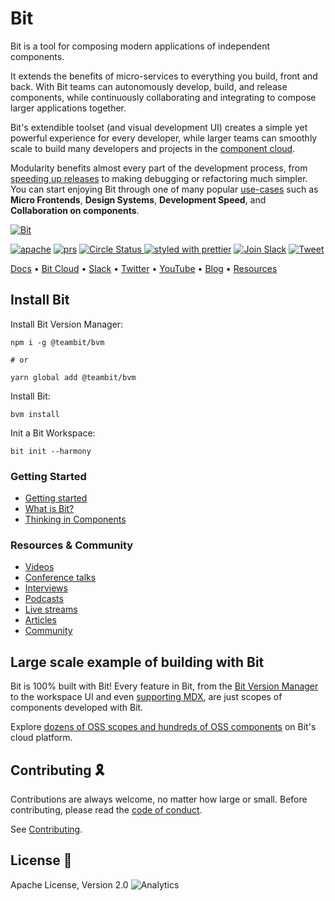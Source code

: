 # Bit

Bit is a tool for composing modern applications of independent components.  

It extends the benefits of micro-services to everything you build, front and back. With Bit teams can autonomously develop, build, and release components, while continuously collaborating and integrating to compose larger applications together.  

Bit's extendible toolset (and visual development UI) creates a simple yet powerful experience for every developer, while larger teams can smoothly scale to build many developers and projects in the [component cloud](https://bit.dev/).

Modularity benefits almost every part of the development process, from [speeding up releases](https://www.youtube.com/watch?v=yDjTcBKXKDE) to making debugging or refactoring much simpler. You can start enjoying Bit through one of many popular [use-cases](https://blog.bitsrc.io/4-bit-use-cases-build-like-the-best-teams-1c36560c7c6e) such as **Micro Frontends**, **Design Systems**, **Development Speed**, and **Collaboration on components**.

[![Bit](https://storage.googleapis.com/static.bit.dev/harmony-docs/homepage-components-micro-frontends.png)](https://bit.dev/)

<a href="https://opensource.org/licenses/Apache-2.0"><img alt="apache" src="https://img.shields.io/badge/License-Apache%202.0-blue.svg"></a>
<a href="https://github.com/teambit/bit/blob/master/CONTRIBUTING.md"><img alt="prs" src="https://img.shields.io/badge/PRs-welcome-brightgreen.svg"></a>
<a href="https://circleci.com/gh/teambit/bit/tree/master"><img alt="Circle Status" src="https://circleci.com/gh/teambit/bit/tree/master.svg?style=shield&circle-token=d9fc5b19b90fb7e0655d941a5d7f21b61174c4e7">
[![styled with prettier](https://img.shields.io/badge/styled_with-prettier-ff69b4.svg)](https://github.com/prettier/prettier)
<a href="https://join.slack.com/t/bit-dev-community/shared_invite/zt-o2tim18y-UzwOCFdTafmFKEqm2tXE4w" ><img alt="Join Slack" src="https://img.shields.io/badge/Slack-Join%20Bit%20Slack-blueviolet"/></a>
[![Tweet](https://img.shields.io/twitter/url/http/shields.io.svg?style=social)](https://twitter.com/intent/tweet?text=Share%20code%20components%20as%20a%20team%20@bitdev_&url=https://bit.dev&hashtags=opensource,javascript,programming,reactjs,webdev,vuejs,angularjs)

[Docs](https://harmony-docs.bit.dev/) • [Bit Cloud](https://bit.dev/) • [Slack](https://join.slack.com/t/bit-dev-community/shared_invite/zt-o2tim18y-UzwOCFdTafmFKEqm2tXE4w) • [Twitter](https://twitter.com/bitdev_) • [YouTube](https://www.youtube.com/channel/UCuNkM3qIO79Q3-VrkcDiXfw) • [Blog](https://blog.bitsrc.io/tagged/bit) • [Resources](https://harmony-docs.bit.dev/resources/conference-talks/)

## Install Bit

Install Bit Version Manager:

```
npm i -g @teambit/bvm

# or

yarn global add @teambit/bvm
```

Install Bit:

```
bvm install
```

Init a Bit Workspace:

```
bit init --harmony
```


### Getting Started

- [Getting started](https://harmony-docs.bit.dev/getting-started/installing-bit)
- [What is Bit?](https://harmony-docs.bit.dev/essentials/what-is-bit)
- [Thinking in Components](https://harmony-docs.bit.dev/component-architecture/thinking-in-components)

### Resources & Community

- [Videos](https://www.youtube.com/c/Bitdev/videos)
- [Conference talks](https://harmony-docs.bit.dev/resources/interviews)
- [Interviews](https://harmony-docs.bit.dev/resources/interviews)
- [Podcasts](https://harmony-docs.bit.dev/resources/podcasts)
- [Live streams](https://harmony-docs.bit.dev/resources/live-streams)
- [Articles](https://harmony-docs.bit.dev/resources/articles)
- [Community](https://harmony-docs.bit.dev/resources/community)

## Large scale example of building with Bit

Bit is 100% built with Bit! Every feature in Bit, from the [Bit Version Manager](https://bit.dev/teambit/bvm) to the workspace UI and even [supporting MDX](https://bit.dev/teambit/mdx), are just scopes of components developed with Bit.

Explore [dozens of OSS scopes and hundreds of OSS components](https://bit.dev/teambit) on Bit's cloud platform.

## Contributing 🎗️

Contributions are always welcome, no matter how large or small. Before contributing, please read the [code of conduct](CODE_OF_CONDUCT.md).

See [Contributing](CONTRIBUTING.md).

## License 💮

Apache License, Version 2.0
![Analytics](https://ga-beacon.appspot.com/UA-96032224-1/bit/readme)
